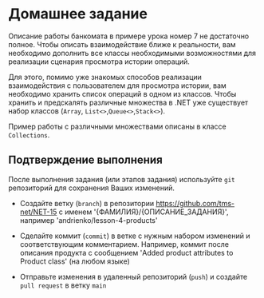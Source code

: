 # Домашнее задание
Описание работы банкомата в примере урока номер 7 не достаточно полное. Чтобы описать взаимодействие ближе к реальности, вам необходимо дополнить все классы необходимыми возможностями для реализации сценария просмотра истории операций.  

Для этого, помимо уже знакомых способов реализации взаимодействия с пользователем для просмотра истории, вам необходимо хранить список операций в одном из классов.
Чтобы хранить и предскалять различные множества в .NET уже существует набор классов (`Array`, `List<>`,`Queue<>`,`Stack<>`).

Пример работы с различными множествами описаны в классе `Collections`.

## Подтверждение выполнения
После выполнения задания (или этапов задания) используйте `git` репозиторий для сохранения Ваших изменений.

 - Создайте ветку (`branch`) в репозитории https://github.com/tms-net/NET-15 с именем '{ФАМИЛИЯ}/{ОПИСАНИЕ_ЗАДАНИЯ}', например 'andrienko/lesson-4-products'

 - Сделайте коммит (`commit`) в ветке с нужным набором изменений и соответствующим комментарием. Например, коммит после описания продукта с сообщением 'Added product attributes to Product class' (на любом языке)

 - Отправьте изменения в удаленный репозиторий (`push`) и создайте `pull request` в ветку `main`